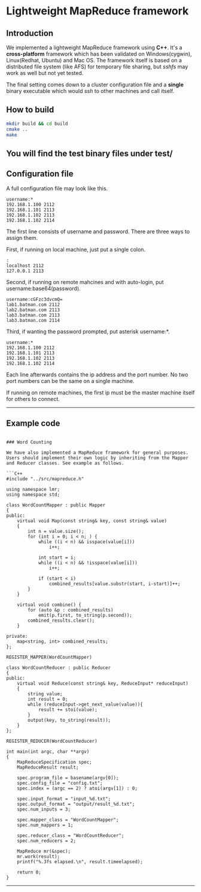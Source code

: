 # Lightweight MapReduce framework

## Introduction

We implemented a lightweight MapReduce framework using **C++**. It's a **cross-platform** framework which has been validated on Windows(cygwin), Linux(Redhat, Ubuntu) and Mac OS. The framework itself is based on a distributed file system (like AFS) for temporary file sharing, but *sshfs* may work as well but not yet tested. 

The final setting comes down to a cluster configuration file and a **single** binary executable which would *ssh* to other machines and call itself.

## How to build

```sh
mkdir build && cd build
cmake ..
make
```

You will find the test binary files under test/
-----
## Configuration file

A full configuration file may look like this.

```
username:*
192.168.1.100 2112
192.168.1.101 2113
192.168.1.102 2113
192.168.1.102 2114
```

The first line consists of username and password. There are three ways to assign them.

First, if running on local machine, just put a single colon.

```
:
localhost 2112
127.0.0.1 2113
```

Second, if running on remote mahcines and with auto-login, put username:base64(password).

```
username:cGFzc3dvcmQ=
lab1.batman.com 2112
lab2.batman.com 2113
lab3.batman.com 2113
lab3.batman.com 2114
```

Third, if wanting the password prompted, put asterisk username:*.

```
username:*
192.168.1.100 2112
192.168.1.101 2113
192.168.1.102 2113
192.168.1.102 2114
```

Each line afterwards contains the ip address and the port number. No two port numbers can be the same on a single machine.

If running on remote machines, the first ip must be the master machine itself for others to connect.

-------
## Example code


```

### Word Counting

We have also implemented a MapReduce framework for general purposes. Users should implement their own logic by inheriting from the Mapper and Reducer classes. See example as follows.

```C++
#include "../src/mapreduce.h"

using namespace lmr;
using namespace std;

class WordCountMapper : public Mapper
{
public:
    virtual void Map(const string& key, const string& value)
    {
        int n = value.size();
        for (int i = 0; i < n; ) {
            while ((i < n) && isspace(value[i]))
                i++;

            int start = i;
            while ((i < n) && !isspace(value[i]))
                i++;

            if (start < i)
                combined_results[value.substr(start, i-start)]++;
        }
    }

    virtual void combine() {
        for (auto &p : combined_results)
            emit(p.first, to_string(p.second));
        combined_results.clear();
    }

private:
    map<string, int> combined_results;
};

REGISTER_MAPPER(WordCountMapper)

class WordCountReducer : public Reducer
{
public:
    virtual void Reduce(const string& key, ReduceInput* reduceInput)
    {
        string value;
        int result = 0;
        while (reduceInput->get_next_value(value)){
            result += stoi(value);
        }
        output(key, to_string(result));
    }
};

REGISTER_REDUCER(WordCountReducer)

int main(int argc, char **argv)
{
    MapReduceSpecification spec;
    MapReduceResult result;

    spec.program_file = basename(argv[0]);
    spec.config_file = "config.txt";
    spec.index = (argc == 2) ? atoi(argv[1]) : 0;

    spec.input_format = "input_%d.txt";
    spec.output_format = "output/result_%d.txt";
    spec.num_inputs = 3;

    spec.mapper_class = "WordCountMapper";
    spec.num_mappers = 1;

    spec.reducer_class = "WordCountReducer";
    spec.num_reducers = 2;

    MapReduce mr(&spec);
    mr.work(result);
    printf("%.3fs elapsed.\n", result.timeelapsed);

    return 0;
}
```
-----------
